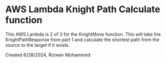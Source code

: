 # AWS Lambda Knight Path Calculate function

This AWS Lambda is 2 of 3 for the KnightMove function. This will take the KnightPathResponse from part 1 and calculate the shortest path from the source to the target if it exists.

Created 6/28/2024, Rizwan Mohammed